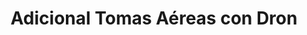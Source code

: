 ---
title: Adicional Tomas Aéreas con Dron
seccion: Bodas
tipo: Adicional
descripcion: Captura de momentos clave de la ceremonia y recepción desde el aire.
precio: 350000
tags: servicios_cotizador
---